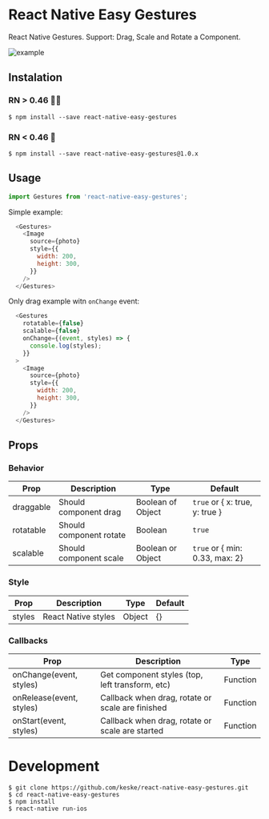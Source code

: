 # React Native Easy Gestures

React Native Gestures. Support: Drag, Scale and Rotate a Component.

![example](https://raw.githubusercontent.com/keske/react-native-easy-gestures/master/static/gestures.gif)

## Instalation

### RN > 0.46 👶🏻

```
$ npm install --save react-native-easy-gestures
```

### RN < 0.46 👴

```
$ npm install --save react-native-easy-gestures@1.0.x
```

## Usage

```javascript
import Gestures from 'react-native-easy-gestures';
```

Simple example:

```javascript
  <Gestures>
    <Image
      source={photo}
      style={{
        width: 200,
        height: 300,
      }}
    />
  </Gestures>
```

Only drag example witn `onChange` event:

```javascript
  <Gestures
    rotatable={false}
    scalable={false}
    onChange={(event, styles) => {
      console.log(styles);
    }}
  >
    <Image
      source={photo}
      style={{
        width: 200,
        height: 300,
      }}
    />
  </Gestures>
```

## Props

### Behavior

Prop | Description | Type | Default
------ | ------ | ------ | ------
draggable | Should component drag | Boolean of Object | `true` or { x: true, y: true }
rotatable | Should component rotate | Boolean | `true`
scalable | Should component scale | Boolean or Object | `true` or { min: 0.33, max: 2}

### Style

Prop | Description | Type | Default
------ | ------ | ------ | ------
styles | React Native styles | Object | {}

### Callbacks

Prop | Description | Type
------ | ------ | ------
onChange(event, styles) | Get component styles (top, left transform, etc) | Function
onRelease(event, styles) | Callback when drag, rotate or scale are finished | Function
onStart(event, styles) | Callback when drag, rotate or scale are started | Function

# Development

```
$ git clone https://github.com/keske/react-native-easy-gestures.git
$ cd react-native-easy-gestures
$ npm install
$ react-native run-ios
```

